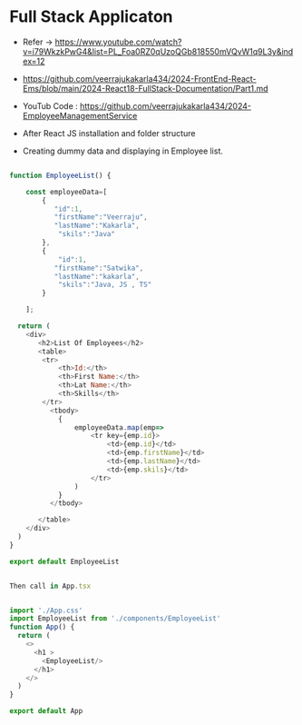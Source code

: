 # Full Stack Applicaton

* Refer -> https://www.youtube.com/watch?v=i79WkzkPwG4&list=PL_Foa0RZ0qUzoQGb818550mVQvW1q9L3y&index=12
* https://github.com/veerrajukakarla434/2024-FrontEnd-React-Ems/blob/main/2024-React18-FullStack-Documentation/Part1.md
* YouTub Code : https://github.com/veerrajukakarla434/2024-EmployeeManagementService
 
* After React JS installation and folder structure
* Creating dummy data and displaying in Employee list.
```javascript

function EmployeeList() {

    const employeeData=[
        {
           "id":1,
           "firstName":"Veerraju",
           "lastName":"Kakarla",
            "skils":"Java"
        },
        {
            "id":1,
           "firstName":"Satwika",
           "lastName":"kakarla",
            "skils":"Java, JS , TS"
        }

    ];

  return (
    <div>
       <h2>List Of Employees</h2>
       <table>
        <tr>
            <th>Id:</th>
            <th>First Name:</th>
            <th>Lat Name:</th>
            <th>Skills</th>
        </tr>
          <tbody>
            {
                employeeData.map(emp=>
                    <tr key={emp.id}>
                        <td>{emp.id}</td>
                        <td>{emp.firstName}</td>
                        <td>{emp.lastName}</td>
                        <td>{emp.skils}</td>
                    </tr>
                ) 
            }
          </tbody>

       </table>
    </div>
  )
}

export default EmployeeList


Then call in App.tsx


import './App.css'
import EmployeeList from './components/EmployeeList'
function App() {
  return (
    <>
      <h1 >
        <EmployeeList/>
      </h1>
    </>
  )
}

export default App


```
